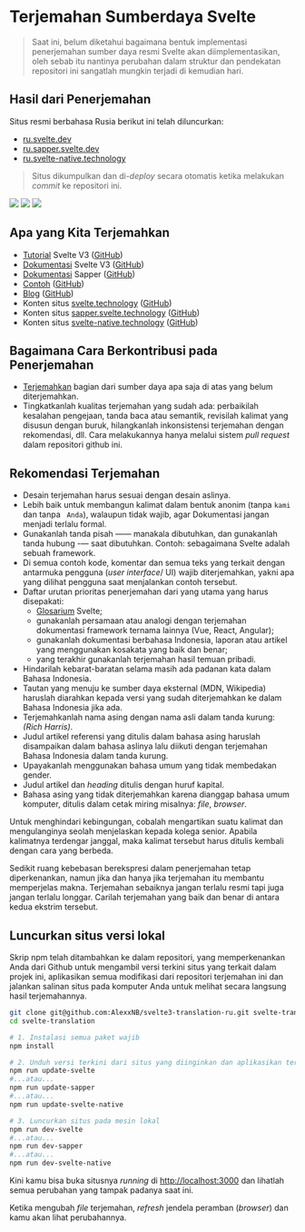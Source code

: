 # Terjemahan Sumberdaya Svelte

> Saat ini, belum diketahui bagaimana bentuk implementasi penerjemahan sumber daya resmi Svelte akan diimplementasikan, oleh sebab itu nantinya perubahan dalam struktur dan pendekatan repositori ini sangatlah mungkin terjadi di kemudian hari.
 

## Hasil dari Penerjemahan
Situs resmi berbahasa Rusia berikut ini telah diluncurkan:
- [ru.svelte.dev](https://ru.svelte.dev)
- [ru.sapper.svelte.dev](https://ru.sapper.svelte.dev)
- [ru.svelte-native.technology](https://ru.svelte-native.technology)

> Situs dikumpulkan dan di-_deploy_ secara otomatis ketika melakukan _commit_ ke repositori ini.

![](https://github.com/svelteid/svelte3-translation-id/workflows/Deploy%20id.svelte.dev%20site/badge.svg)
![](https://github.com/svelteid/svelte3-translation-id/workflows/Deploy%20id.sapper.svelte.dev%20site/badge.svg)
![](https://github.com/svelteid/svelte3-translation-id/workflows/Deploy%20id.svelte-native.dev%20site/badge.svg)

## Apa yang Kita Terjemahkan
* [Tutorial](https://svelte.dev/tutorial) Svelte V3 ([GitHub](https://github.com/sveltejs/svelte/tree/master/site/content/tutorial))
* [Dokumentasi](https://svelte.dev/docs) Svelte V3 ([GitHub](https://github.com/sveltejs/svelte/tree/api-reference/site/content/docs))
* [Dokumentasi](https://sapper.svelte.technology/guide) Sapper ([GitHub](https://github.com/sveltejs/sapper.svelte.technology/tree/master/content/guide))
* [Contoh](https://svelte.dev/repl) ([GitHub](https://github.com/sveltejs/svelte/tree/master/site/content/examples))
* [Blog](https://svelte.dev/blog) ([GitHub](https://github.com/sveltejs/svelte/tree/master/site/content/blog))
* Konten situs [svelte.technology](https://svelte.dev) ([GitHub](https://github.com/sveltejs/svelte/tree/master/site/src))
* Konten situs [sapper.svelte.technology](https://sapper.svelte.technology) ([GitHub](https://github.com/sveltejs/sapper.svelte.technology/tree/master/src))
* Konten situs [svelte-native.technology](https://svelte-native.technology) ([GitHub](https://github.com/halfnelson/svelte-native/tree/master/docs_src/content))


## Bagaimana Cara Berkontribusi pada Penerjemahan
* [Terjemahkan](https://github.com/svelteid/svelte3-translation-id/issues) bagian dari sumber daya apa saja di atas yang belum diterjemahkan.
* Tingkatkanlah kualitas terjemahan yang sudah ada: perbaikilah kesalahan pengejaan, tanda baca atau semantik, revisilah kalimat yang disusun dengan buruk, hilangkanlah inkonsistensi terjemahan dengan rekomendasi, dll. Cara melakukannya hanya melalui sistem _pull request_ dalam repositori github ini.

## Rekomendasi Terjemahan

* Desain terjemahan harus sesuai dengan desain aslinya. 
* Lebih baik untuk membangun kalimat dalam bentuk anonim (tanpa `kami` dan tanpa ` Anda`), walaupun tidak wajib, agar Dokumentasi jangan menjadi terlalu formal.
* Gunakanlah tanda pisah —— manakala dibutuhkan, dan gunakanlah tanda hubung -— saat dibutuhkan. Contoh: sebagaimana Svelte adalah sebuah framework.
* Di semua contoh kode, komentar dan semua teks yang terkait dengan antarmuka pengguna (_user interface_/ UI) wajib diterjemahkan, yakni apa yang dilihat pengguna saat menjalankan contoh tersebut.
* Daftar urutan prioritas penerjemahan dari yang utama yang harus disepakati:
  * [Glosarium](DICTIONARY.md) Svelte;
  * gunakanlah persamaan atau analogi dengan terjemahan dokumentasi framework ternama lainnya (Vue, React, Angular);
  * gunakanlah dokumentasi berbahasa Indonesia, laporan atau artikel yang menggunakan kosakata yang baik dan benar;
  * yang terakhir gunakanlah terjemahan hasil temuan pribadi.
* Hindarilah kebarat-baratan selama masih ada padanan kata dalam Bahasa Indonesia.
* Tautan yang menuju ke sumber daya eksternal (MDN, Wikipedia) haruslah diarahkan kepada versi yang sudah diterjemahkan ke dalam Bahasa Indonesia jika ada.
*  Terjemahkanlah nama asing dengan nama asli dalam tanda kurung: *(Rich Harris)*.
* Judul artikel referensi yang ditulis dalam bahasa asing haruslah disampaikan dalam bahasa aslinya lalu diikuti dengan terjemahan Bahasa Indonesia dalam tanda kurung.
* Upayakanlah menggunakan bahasa umum yang tidak membedakan gender.
* Judul artikel dan _heading_ ditulis dengan huruf kapital.
* Bahasa asing yang tidak diterjemahkan karena dianggap bahasa umum komputer, ditulis dalam cetak miring misalnya: _file_, _browser_.

Untuk menghindari kebingungan, cobalah mengartikan suatu kalimat dan mengulanginya seolah menjelaskan kepada kolega senior. Apabila kalimatnya terdengar janggal, maka kalimat tersebut harus ditulis kembali dengan cara yang berbeda.

Sedikit ruang kebebasan berekspresi dalam penerjemahan tetap diperkenankan, namun jika dan hanya jika terjemahan itu membantu memperjelas makna. Terjemahan sebaiknya jangan terlalu resmi tapi juga jangan terlalu longgar. Carilah terjemahan yang baik dan benar di antara kedua ekstrim tersebut.

## Luncurkan situs versi lokal

Skrip npm telah ditambahkan ke dalam repositori, yang memperkenankan Anda dari Github untuk mengambil versi terkini situs yang terkait dalam projek ini, aplikasikan semua modifikasi dari repositori terjemahan ini dan jalankan salinan situs pada komputer Anda untuk melihat secara langsung hasil terjemahannya.


```bash
git clone git@github.com:AlexxNB/svelte3-translation-ru.git svelte-translation
cd svelte-translation

# 1. Instalasi semua paket wajib
npm install

# 2. Unduh versi terkini dari situs yang diinginkan dan aplikasikan terjemahan pada situs itu
npm run update-svelte 
#...atau...
npm run update-sapper 
#...atau...
npm run update-svelte-native 

# 3. Luncurkan situs pada mesin lokal
npm run dev-svelte
#...atau...
npm run dev-sapper
#...atau...
npm run dev-svelte-native
```

Kini kamu bisa buka situsnya _running_ di [http://localhost:3000]() dan lihatlah semua perubahan yang tampak padanya saat ini.

Ketika mengubah _file_ terjemahan, _refresh_ jendela peramban (_browser_) dan kamu akan lihat perubahannya.